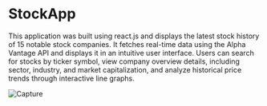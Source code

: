 # StockApp
This application was built using react.js and displays the latest stock history of 15 notable stock companies. It fetches real-time data using the Alpha Vantage API and displays it in an intuitive user interface. Users can search for stocks by ticker symbol, view company overview details, including sector, industry, and market capitalization, and analyze historical price trends through interactive line graphs. 


![Capture](https://github.com/MayDim/StockApp/assets/82064763/e2b5d691-21e1-4270-8046-ae59cf3c2ea8)
